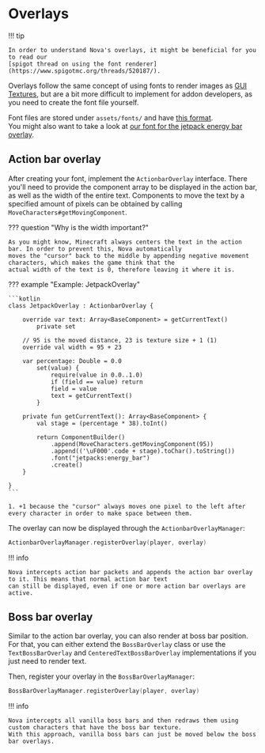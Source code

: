# Overlays

!!! tip

    In order to understand Nova's overlays, it might be beneficial for you to read our
    [spigot thread on using the font renderer](https://www.spigotmc.org/threads/520187/).

Overlays follow the same concept of using fonts to render images as [GUI Textures](guitexture.md), but are
a bit more difficult to implement for addon developers, as you need to create the font file yourself.

Font files are stored under `assets/fonts/` and have [this format](https://minecraft.fandom.com/wiki/Resource_Pack#Fonts).  
You might also want to take a look at [our font for the jetpack energy bar overlay](https://github.com/Nova-Addons/Jetpacks/blob/main/src/main/resources/assets/fonts/energy_bar.json).

## Action bar overlay

After creating your font, implement the `ActionbarOverlay` interface. There you'll need to provide the component array
to be displayed in the action bar, as well as the width of the entire text. Components to move the text by a specified
amount of pixels can be obtained by calling `MoveCharacters#getMovingComponent`.

??? question "Why is the width important?"

    As you might know, Minecraft always centers the text in the action bar. In order to prevent this, Nova automatically
    moves the "cursor" back to the middle by appending negative movement characters, which makes the game think that the
    actual width of the text is 0, therefore leaving it where it is.

??? example "Example: JetpackOverlay"

    ```kotlin
    class JetpackOverlay : ActionbarOverlay {
    
        override var text: Array<BaseComponent> = getCurrentText()
            private set
        
        // 95 is the moved distance, 23 is texture size + 1 (1)
        override val width = 95 + 23
        
        var percentage: Double = 0.0
            set(value) {
                require(value in 0.0..1.0)
                if (field == value) return
                field = value
                text = getCurrentText()
            }
        
        private fun getCurrentText(): Array<BaseComponent> {
            val stage = (percentage * 38).toInt()
            
            return ComponentBuilder()
                .append(MoveCharacters.getMovingComponent(95))
                .append(('\uF000'.code + stage).toChar().toString())
                .font("jetpacks:energy_bar")
                .create()
        }
    
    }
    ```
    
    1. +1 because the "cursor" always moves one pixel to the left after every character in order to make space between them.

The overlay can now be displayed through the `ActionbarOverlayManager`:

```kotlin
ActionbarOverlayManager.registerOverlay(player, overlay)
```

!!! info

    Nova intercepts action bar packets and appends the action bar overlay to it. This means that normal action bar text
    can still be displayed, even if one or more action bar overlays are active.

## Boss bar overlay

Similar to the action bar overlay, you can also render at boss bar position. For that, you can either extend the
`BossBarOverlay` class or use the `TextBossBarOverlay` and `CenteredTextBossBarOverlay` implementations if you just
need to render text.

Then, register your overlay in the `BossBarOverlayManager`:

```kotlin
BossBarOverlayManager.registerOverlay(player, overlay)
```

!!! info

    Nova intercepts all vanilla boss bars and then redraws them using custom characters that have the boss bar texture.
    With this approach, vanilla boss bars can just be moved below the boss bar overlays.